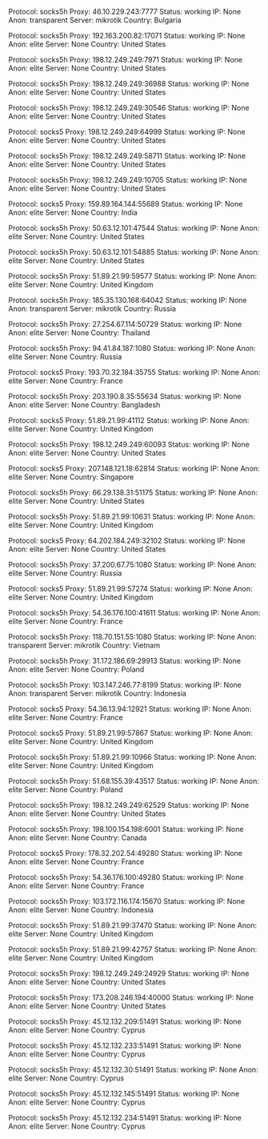 Protocol: socks5h
Proxy: 46.10.229.243:7777
Status: working
IP: None
Anon: transparent
Server: mikrotik
Country: Bulgaria

Protocol: socks5h
Proxy: 192.163.200.82:17071
Status: working
IP: None
Anon: elite
Server: None
Country: United States

Protocol: socks5h
Proxy: 198.12.249.249:7971
Status: working
IP: None
Anon: elite
Server: None
Country: United States

Protocol: socks5h
Proxy: 198.12.249.249:36988
Status: working
IP: None
Anon: elite
Server: None
Country: United States

Protocol: socks5h
Proxy: 198.12.249.249:30546
Status: working
IP: None
Anon: elite
Server: None
Country: United States

Protocol: socks5
Proxy: 198.12.249.249:64999
Status: working
IP: None
Anon: elite
Server: None
Country: United States

Protocol: socks5h
Proxy: 198.12.249.249:58711
Status: working
IP: None
Anon: elite
Server: None
Country: United States

Protocol: socks5h
Proxy: 198.12.249.249:10705
Status: working
IP: None
Anon: elite
Server: None
Country: United States

Protocol: socks5
Proxy: 159.89.164.144:55689
Status: working
IP: None
Anon: elite
Server: None
Country: India

Protocol: socks5h
Proxy: 50.63.12.101:47544
Status: working
IP: None
Anon: elite
Server: None
Country: United States

Protocol: socks5h
Proxy: 50.63.12.101:54885
Status: working
IP: None
Anon: elite
Server: None
Country: United States

Protocol: socks5h
Proxy: 51.89.21.99:59577
Status: working
IP: None
Anon: elite
Server: None
Country: United Kingdom

Protocol: socks5h
Proxy: 185.35.130.168:64042
Status: working
IP: None
Anon: transparent
Server: mikrotik
Country: Russia

Protocol: socks5h
Proxy: 27.254.67.114:50729
Status: working
IP: None
Anon: elite
Server: None
Country: Thailand

Protocol: socks5h
Proxy: 94.41.84.187:1080
Status: working
IP: None
Anon: elite
Server: None
Country: Russia

Protocol: socks5
Proxy: 193.70.32.184:35755
Status: working
IP: None
Anon: elite
Server: None
Country: France

Protocol: socks5h
Proxy: 203.190.8.35:55634
Status: working
IP: None
Anon: elite
Server: None
Country: Bangladesh

Protocol: socks5
Proxy: 51.89.21.99:41112
Status: working
IP: None
Anon: elite
Server: None
Country: United Kingdom

Protocol: socks5h
Proxy: 198.12.249.249:60093
Status: working
IP: None
Anon: elite
Server: None
Country: United States

Protocol: socks5
Proxy: 207.148.121.18:62814
Status: working
IP: None
Anon: elite
Server: None
Country: Singapore

Protocol: socks5h
Proxy: 66.29.138.31:51175
Status: working
IP: None
Anon: elite
Server: None
Country: United States

Protocol: socks5h
Proxy: 51.89.21.99:10631
Status: working
IP: None
Anon: elite
Server: None
Country: United Kingdom

Protocol: socks5
Proxy: 64.202.184.249:32102
Status: working
IP: None
Anon: elite
Server: None
Country: United States

Protocol: socks5h
Proxy: 37.200.67.75:1080
Status: working
IP: None
Anon: elite
Server: None
Country: Russia

Protocol: socks5
Proxy: 51.89.21.99:57274
Status: working
IP: None
Anon: elite
Server: None
Country: United Kingdom

Protocol: socks5h
Proxy: 54.36.176.100:41611
Status: working
IP: None
Anon: elite
Server: None
Country: France

Protocol: socks5h
Proxy: 118.70.151.55:1080
Status: working
IP: None
Anon: transparent
Server: mikrotik
Country: Vietnam

Protocol: socks5h
Proxy: 31.172.186.69:29913
Status: working
IP: None
Anon: elite
Server: None
Country: Poland

Protocol: socks5h
Proxy: 103.147.246.77:8199
Status: working
IP: None
Anon: transparent
Server: mikrotik
Country: Indonesia

Protocol: socks5
Proxy: 54.36.13.94:12921
Status: working
IP: None
Anon: elite
Server: None
Country: France

Protocol: socks5
Proxy: 51.89.21.99:57867
Status: working
IP: None
Anon: elite
Server: None
Country: United Kingdom

Protocol: socks5h
Proxy: 51.89.21.99:10966
Status: working
IP: None
Anon: elite
Server: None
Country: United Kingdom

Protocol: socks5h
Proxy: 51.68.155.39:43517
Status: working
IP: None
Anon: elite
Server: None
Country: Poland

Protocol: socks5h
Proxy: 198.12.249.249:62529
Status: working
IP: None
Anon: elite
Server: None
Country: United States

Protocol: socks5h
Proxy: 198.100.154.198:6001
Status: working
IP: None
Anon: elite
Server: None
Country: Canada

Protocol: socks5
Proxy: 178.32.202.54:49280
Status: working
IP: None
Anon: elite
Server: None
Country: France

Protocol: socks5h
Proxy: 54.36.176.100:49280
Status: working
IP: None
Anon: elite
Server: None
Country: France

Protocol: socks5h
Proxy: 103.172.116.174:15670
Status: working
IP: None
Anon: elite
Server: None
Country: Indonesia

Protocol: socks5h
Proxy: 51.89.21.99:37470
Status: working
IP: None
Anon: elite
Server: None
Country: United Kingdom

Protocol: socks5h
Proxy: 51.89.21.99:42757
Status: working
IP: None
Anon: elite
Server: None
Country: United Kingdom

Protocol: socks5h
Proxy: 198.12.249.249:24929
Status: working
IP: None
Anon: elite
Server: None
Country: United States

Protocol: socks5h
Proxy: 173.208.246.194:40000
Status: working
IP: None
Anon: elite
Server: None
Country: United States

Protocol: socks5h
Proxy: 45.12.132.209:51491
Status: working
IP: None
Anon: elite
Server: None
Country: Cyprus

Protocol: socks5h
Proxy: 45.12.132.233:51491
Status: working
IP: None
Anon: elite
Server: None
Country: Cyprus

Protocol: socks5h
Proxy: 45.12.132.30:51491
Status: working
IP: None
Anon: elite
Server: None
Country: Cyprus

Protocol: socks5h
Proxy: 45.12.132.145:51491
Status: working
IP: None
Anon: elite
Server: None
Country: Cyprus

Protocol: socks5h
Proxy: 45.12.132.234:51491
Status: working
IP: None
Anon: elite
Server: None
Country: Cyprus

